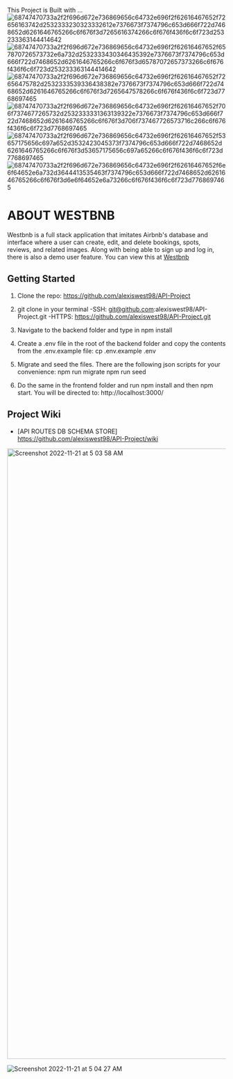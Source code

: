 This Project is Built with ...    
![68747470733a2f2f696d672e736869656c64732e696f2f62616467652f72656163742d2532333230323332612e7376673f7374796c653d666f722d7468652d6261646765266c6f676f3d7265616374266c6f676f436f6c6f723d253233363144414642](https://user-images.githubusercontent.com/96459347/201442726-c51ad083-05db-495e-8e90-4d1b19ed6140.svg)
![68747470733a2f2f696d672e736869656c64732e696f2f62616467652f657870726573732e6a732d2532333430346435392e7376673f7374796c653d666f722d7468652d6261646765266c6f676f3d65787072657373266c6f676f436f6c6f723d253233363144414642](https://user-images.githubusercontent.com/96459347/201442771-e152691e-ff4d-4d4a-b2c2-0a5ef49e1f81.svg)
![68747470733a2f2f696d672e736869656c64732e696f2f62616467652f72656475782d2532333539336438382e7376673f7374796c653d666f722d7468652d6261646765266c6f676f3d7265647578266c6f676f436f6c6f723d7768697465](https://user-images.githubusercontent.com/96459347/201442786-ac7b5063-0250-4ab1-bbfa-37297ae53ec0.svg)
![68747470733a2f2f696d672e736869656c64732e696f2f62616467652f706f7374677265732d2532333331363139322e7376673f7374796c653d666f722d7468652d6261646765266c6f676f3d706f737467726573716c266c6f676f436f6c6f723d7768697465](https://user-images.githubusercontent.com/96459347/201442776-7bcf656d-b7dc-4d78-b600-6beb8b24a8cc.svg)
![68747470733a2f2f696d672e736869656c64732e696f2f62616467652f53657175656c697a652d3532423045373f7374796c653d666f722d7468652d6261646765266c6f676f3d53657175656c697a65266c6f676f436f6c6f723d7768697465](https://user-images.githubusercontent.com/96459347/201442780-5a97bb2d-b933-40bf-b468-23cf56bfd35a.svg)
![68747470733a2f2f696d672e736869656c64732e696f2f62616467652f6e6f64652e6a732d3644413535463f7374796c653d666f722d7468652d6261646765266c6f676f3d6e6f64652e6a73266c6f676f436f6c6f723d7768697465](https://user-images.githubusercontent.com/96459347/201442793-c187dcd2-f691-4447-8f0c-275e4c4b9dd9.svg)

# **ABOUT WESTBNB**

Westbnb is a full stack application that imitates Airbnb's database and interface where a user can create, edit, and delete bookings, spots, reviews, and related images. Along with being able to sign up and log in, there is also a demo user feature. You can view this at [Westbnb]


<!-- resources links -->
[Westbnb]: https://alexis-west-airbnb.herokuapp.com/

## Getting Started
1. Clone the repo: https://github.com/alexiswest98/API-Project

2. git clone in your terminal
  -SSH: git@github.com:alexiswest98/API-Project.git
  -HTTPS: https://github.com/alexiswest98/API-Project.git

3. Navigate to the backend folder and type in npm install 

4. Create a .env file in the root of the backend folder and copy the contents from the .env.example file: cp .env.example .env

5. Migrate and seed the files. There are the following json scripts for your convenience: npm run migrate npm run seed

6. Do the same in the frontend folder and run npm install and then npm start. You will be directed to: http://localhost:3000/ 

## Project Wiki
- [API ROUTES DB SCHEMA STORE] https://github.com/alexiswest98/API-Project/wiki

<img width="1404" alt="Screenshot 2022-11-21 at 5 03 58 AM" src="https://user-images.githubusercontent.com/96459347/203062368-3497c800-0a64-4ce6-9595-952f4c184b28.png">

![Screenshot 2022-11-21 at 5 04 27 AM](https://user-images.githubusercontent.com/96459347/203062324-0b789fbe-2ba0-49b6-934f-13f0e7955b78.png)


